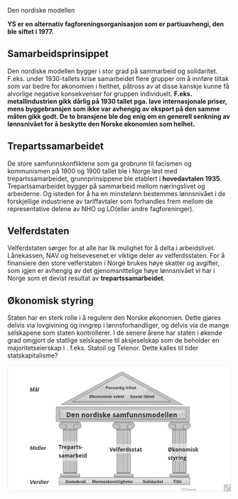 Den nordiske modellen

**YS er en alternativ fagforeningsorganisasjon som er partiuavhengi, den ble siftet i 1977.**

## Samarbeidsprinsippet
Den nordiske modellen bygger i stor grad på sammarbeid og solidaritet. F.eks. under 1930-tallets krise samarbeidet flere grupper om å innføre tiltak som var bedre for økonomien i helthet, påtross av at disse kanskje kunne få alvorlige negative konsekvenser for gruppen individuelt. **F.eks. metallindustrien gikk dårlig på 1930 tallet pga. lave internasjonale priser, mens byggebransjen som ikke var avhengig av eksport på den samme måten gikk godt. De to bransjene ble dog enig om en generell senkning av lønnsnivået for å beskytte den Norske økonomien som helhet.**

## Trepartssamarbeidet
De store samfunnskonfliktene som ga grobrunn til facismen og kommunismen på 1800 og 1900 tallet ble i Norge løst med trepartssamarbeidet, grunnprinsippene ble etablert i **hovedavtalen 1935**. Trepartsamarbeidet bygger på sammarbeid mellom næringslivet og arbeiderne. Og isteden for å ha en minstelønn bestemmes lønnsnivået i de forskjellige industriene av tariffavtaler som forhandles frem mellom de representative delene av NHO og LO(eller andre fagforeninger).

## Velferdstaten
Velferdstaten sørger for at alle har lik mulighet for å delta i arbeidslivet. Lånekassen, NAV og helsevesenet er viktige deler av velferdsstaten. For å finansiere den store velferstaten i Norge brukes høye skatter og avgifter, som igjen er avhengig av det gjenomsnittelige høye lønnsnivået vi har i Norge som et devist resultat av **trepartssamarbeidet**.

## Økonomisk styring
Staten har en sterk rolle i å regulere den Norske økonomien. Dette gjøres delvis via lovgivining og inngrep i lønnsforhandliger, og delvis via de mange selskapene som staten kontrollerer. I de senere årene har staten i økende grad omgjort de statlige selskapene til aksjeselskap som de beholder en majoritetseierskap i . f.eks. Statoil og Telenor. Dette kalles til tider statskapitalisme?



![062dee5f67f4ff48d8a607557da38f5f.png](../../_resources/8664a9b7f1c947e78a5fb82c4cee03b5.png)